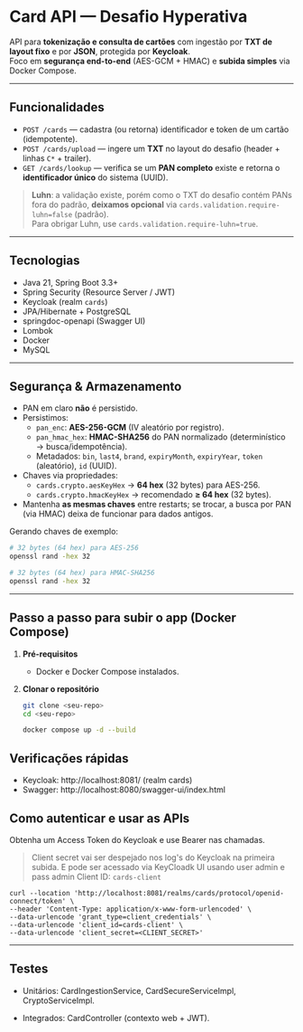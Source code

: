 # Card API — Desafio Hyperativa

API para **tokenização e consulta de cartões** com ingestão por **TXT de layout fixo** e por **JSON**, protegida por **Keycloak**.  
Foco em **segurança end-to-end** (AES-GCM + HMAC) e **subida simples** via Docker Compose.

---

## Funcionalidades

- `POST /cards` — cadastra (ou retorna) identificador e token de um cartão (idempotente).
- `POST /cards/upload` — ingere um **TXT** no layout do desafio (header + linhas `C*` + trailer).
- `GET /cards/lookup` — verifica se um **PAN completo** existe e retorna o **identificador único** do sistema (UUID).

> **Luhn**: a validação existe, porém como o TXT do desafio contém PANs fora do padrão, **deixamos opcional** via `cards.validation.require-luhn=false` (padrão).  
> Para obrigar Luhn, use `cards.validation.require-luhn=true`.

---

## Tecnologias

- Java 21, Spring Boot 3.3+
- Spring Security (Resource Server / JWT)
- Keycloak (realm `cards`)
- JPA/Hibernate + PostgreSQL
- springdoc-openapi (Swagger UI)
- Lombok
- Docker
- MySQL

---

## Segurança & Armazenamento

- PAN em claro **não** é persistido.
- Persistimos:
    - `pan_enc`: **AES-256-GCM** (IV aleatório por registro).
    - `pan_hmac_hex`: **HMAC-SHA256** do PAN normalizado (determinístico → busca/idempotência).
    - Metadados: `bin`, `last4`, `brand`, `expiryMonth`, `expiryYear`, `token` (aleatório), `id` (UUID).
- Chaves via propriedades:
    - `cards.crypto.aesKeyHex` → **64 hex** (32 bytes) para AES-256.
    - `cards.crypto.hmacKeyHex` → recomendado **≥ 64 hex** (32 bytes).
- Mantenha **as mesmas chaves** entre restarts; se trocar, a busca por PAN (via HMAC) deixa de funcionar para dados antigos.

Gerando chaves de exemplo:
```bash
# 32 bytes (64 hex) para AES-256
openssl rand -hex 32

# 32 bytes (64 hex) para HMAC-SHA256
openssl rand -hex 32
```
---

## Passo a passo para subir o app (Docker Compose)

1. **Pré-requisitos**
    - Docker e Docker Compose instalados.

2. **Clonar o repositório**
   ```bash
   git clone <seu-repo>
   cd <seu-repo>
   
   docker compose up -d --build
    ```

## Verificações rápidas

- Keycloak: http://localhost:8081/ (realm cards)
- Swagger: http://localhost:8080/swagger-ui/index.html

## Como autenticar e usar as APIs

Obtenha um Access Token do Keycloak e use Bearer nas chamadas.

> Client secret vai ser despejado nos log's do Keycloak na primeira subida. E pode ser acessado via KeyCloadk UI usando user admin e pass admin
> Client ID: `cards-client`

```
curl --location 'http://localhost:8081/realms/cards/protocol/openid-connect/token' \
--header 'Content-Type: application/x-www-form-urlencoded' \
--data-urlencode 'grant_type=client_credentials' \
--data-urlencode 'client_id=cards-client' \
--data-urlencode 'client_secret=<CLIENT_SECRET>'
```

---

## Testes

- Unitários: CardIngestionService, CardSecureServiceImpl, CryptoServiceImpl.

- Integrados: CardController (contexto web + JWT).
